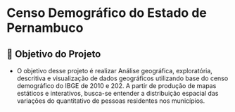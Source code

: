 # Censo Demográfico do Estado de Pernambuco

## 📖 Objetivo do Projeto

* O objetivo desse projeto é realizar Análise geográfica, exploratória, descritiva e visualização de dados geográficos utilizando base do censo demográfico do IBGE de 2010 e 202. A partir de produção de mapas estáticos e interativos, busca-se entender a distribuição espacial das variações do quantitativo de pessoas residentes nos municípios. 
